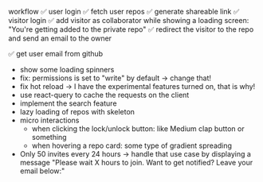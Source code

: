 workflow
✅ user login
✅ fetch user repos
✅ generate shareable link
✅ visitor login
✅ add visitor as collaborator while showing a loading screen: "You're getting added to the private repo"
✅ redirect the visitor to the repo and send an email to the owner

✅ get user email from github
- show some loading spinners
- fix: permissions is set to "write" by default -> change that!
- fix hot reload -> I have the experimental features turned on, that is why!
- use react-query to cache the requests on the client
- implement the search feature
- lazy loading of repos with skeleton
- micro interactions
  - when clicking the lock/unlock button: like Medium clap button or something
  - when hovering a repo card: some type of gradient spreading
- Only 50 invites every 24 hours -> handle that use case by displaying a message "Please wait X hours to join. Want to get notified? Leave your email below:"